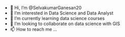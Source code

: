 - 👋 Hi, I’m @SelvakumarGanesan20
- 👀 I’m interested in Data Science and Data Analyst
- 🌱 I’m currently learning data science courses
- 💞️ I’m looking to collaborate on data science with GIS
- 📫 How to reach me ...

<!---
SelvakumarGanesan20/SelvakumarGanesan20 is a ✨ special ✨ repository because its `README.md` (this file) appears on your GitHub profile.
You can click the Preview link to take a look at your changes.
--->
